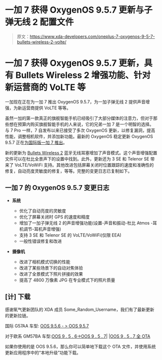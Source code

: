 # 一加 7 获得 OxygenOS 9.5.7 更新与子弹无线 2 配置文件

> 原文：<https://www.xda-developers.com/oneplus-7-oxygenos-9-5-7-bullets-wireless-2-volte/>

# 一加 7 获得 OxygenOS 9.5.7 更新，具有 Bullets Wireless 2 增强功能、针对新运营商的 VoLTE 等

一加现在正在为一加 7 推出 OxygenOS 9.5.7，为一加子弹无线 2 提供声音增强，为新运营商提供 VoLTE 等等。

虽然一加的第一款真正的旗舰智能手机已经吸引了大部分媒体的注意力，但对于那些想在预算内购买旗舰智能手机的人来说，它的兄弟一加 7 是一个明智的选择。与 7 Pro 一样，7 自发布以来已接受了多次 OxygenOS 更新，以修复漏洞，提高性能，调整相机软件，并添加新功能。最新的 OxygenOS 稳定更新 OxygenOS 9.5.7 正在[为国际版一加 7 推出](https://forums.oneplus.com/threads/oxygenos-9-5-7-for-the-oneplus-7.1071451/)。

新的更新为 [Bullets Wireless 2](https://www.xda-developers.com/oneplus-bullets-wireless-2-impressions/) 蓝牙无线耳塞增加了声音模式。这个声音增强配置文件可以在杜比全景声下的设置中找到。此外，更新还为 3 SE 和 Telenor SE 带来了 VoLTE/VoWiFi 支持。其他改进包括屏幕关闭时位置跟踪的速度和准确性的修复，自动亮度灵敏度的修复，等等。完整的变更日志已复制如下。

## 一加 7 的 OxygenOS 9.5.7 变更日志

*   **系统**
    *   优化了自动亮度的灵敏度
    *   优化了屏幕关闭时 GPS 的速度和精度
    *   增加了一加子弹无线 2 的声音增强功能(设置-声音和振动-杜比 Atmos -耳机调节-耳机声音增强)
    *   支持 3 SE 和 Telenor SE 的 VoLTE/VoWiFi(仅限 EEA)
    *   一般性错误修复和改进

*   **摄像机**
    *   改进了相机模式切换的性能
    *   改进了某些场景下的自动对焦体验
    *   改进了全景模式下照片拼接的效果
    *   提高了 4800 万像素 JPG 在专业模式下的照片质量

## [计] 下载

感谢氧气更新团队的 XDA 成员 Some_Random_Username，我们有了最新更新的更新拉链。

国际 G57AA 车型: [OOS 9.5.6 - > OOS 9.5.7](https://otafsg1.h2os.com/patch/amazone2/GLO/OnePlus7Oxygen/OnePlus7Oxygen_14.O.13_GLO_013_1907122308/OnePlus7Oxygen_14.O.13_OTA_012-013_patch_1907122308_56ba7c6c.zip)

对于欧系 GM57BA 车型:[OOS 9 . 5 . 6->OOS 9 . 5 . 7](https://otafsg1.h2os.com/patch/amazone2/GLO/OnePlus7Oxygen/OnePlus7Oxygen_14.E.13_GLO_013_1907122301/OnePlus7Oxygen_14.E.13_OTA_012-013_patch_1907122301_04311a82b4b100.zip)| |[OOS 9 . 5 . 7 全 OTA](https://otafsg1.h2os.com/patch/amazone2/GLO/OnePlus7Oxygen/OnePlus7Oxygen_14.E.13_GLO_013_1907122301/OnePlus7Oxygen_14.E.13_OTA_013_all_1907122301_8799f6c3.zip)

如果你使用的是 OOS 9.5.6，那么你可以简单地下载这个 OTA 文件，并使用系统更新应用程序中的“本地升级”功能下载。